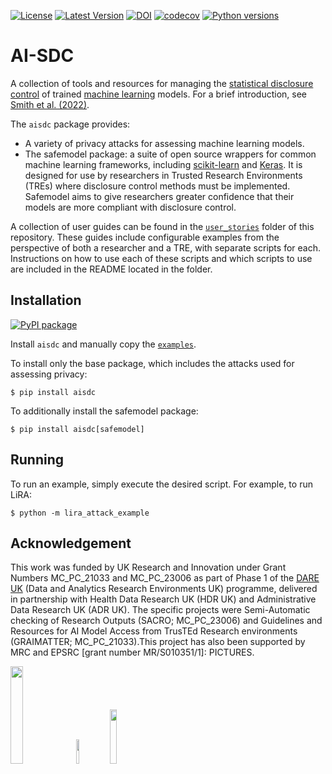 [![License](https://img.shields.io/badge/license-MIT-blue.svg?style=flat)](https://opensource.org/licenses/MIT)
[![Latest Version](https://img.shields.io/github/v/release/AI-SDC/AI-SDC?style=flat)](https://github.com/AI-SDC/AI-SDC/releases)
[![DOI](https://zenodo.org/badge/518801511.svg)](https://zenodo.org/badge/latestdoi/518801511)
[![codecov](https://codecov.io/gh/AI-SDC/AI-SDC/branch/main/graph/badge.svg?token=AXX2XCXUNU)](https://codecov.io/gh/AI-SDC/AI-SDC)
[![Python versions](https://img.shields.io/pypi/pyversions/aisdc.svg)](https://pypi.org/project/aisdc)

# AI-SDC

A collection of tools and resources for managing the [statistical disclosure control](https://en.wikipedia.org/wiki/Statistical_disclosure_control) of trained [machine learning](https://en.wikipedia.org/wiki/Machine_learning) models. For a brief introduction, see [Smith et al. (2022)](https://doi.org/10.48550/arXiv.2212.01233).

The `aisdc` package provides:
* A variety of privacy attacks for assessing machine learning models.
* The safemodel package: a suite of open source wrappers for common machine learning frameworks, including [scikit-learn](https://scikit-learn.org) and [Keras](https://keras.io). It is designed for use by researchers in Trusted Research Environments (TREs) where disclosure control methods must be implemented. Safemodel aims to give researchers greater confidence that their models are more compliant with disclosure control.

A collection of user guides can be found in the [`user_stories`](user_stories) folder of this repository. These guides include configurable examples from the perspective of both a researcher and a TRE, with separate scripts for each. Instructions on how to use each of these scripts and which scripts to use are included in the README located in the folder.

## Installation

[![PyPI package](https://img.shields.io/pypi/v/aisdc.svg)](https://pypi.org/project/aisdc)

Install `aisdc` and manually copy the [`examples`](examples/).

To install only the base package, which includes the attacks used for assessing privacy:

```
$ pip install aisdc
```

To additionally install the safemodel package:

```
$ pip install aisdc[safemodel]
```

## Running

To run an example, simply execute the desired script. For example, to run LiRA:

```
$ python -m lira_attack_example
```

## Acknowledgement

This work was funded by UK Research and Innovation under Grant Numbers MC_PC_21033 and MC_PC_23006 as part of Phase 1 of the [DARE UK](https://dareuk.org.uk) (Data and Analytics Research Environments UK) programme, delivered in partnership with Health Data Research UK (HDR UK) and Administrative Data Research UK (ADR UK). The specific projects were Semi-Automatic checking of Research Outputs (SACRO; MC_PC_23006) and Guidelines and Resources for AI Model Access from TrusTEd Research environments (GRAIMATTER; MC_PC_21033).­This project has also been supported by MRC and EPSRC [grant number MR/S010351/1]: PICTURES.

<img src="docs/source/images/UK_Research_and_Innovation_logo.svg" width="20%" height="20%" padding=20/> <img src="docs/source/images/health-data-research-uk-hdr-uk-logo-vector.png" width="10%" height="10%" padding=20/> <img src="docs/source/images/logo_print.png" width="15%" height="15%" padding=20/>
